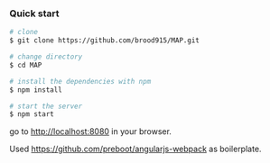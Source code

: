 
### Quick start


```bash
# clone
$ git clone https://github.com/brood915/MAP.git

# change directory
$ cd MAP

# install the dependencies with npm
$ npm install

# start the server
$ npm start
```

go to [http://localhost:8080](http://localhost:8080) in your browser.




Used https://github.com/preboot/angularjs-webpack as boilerplate.